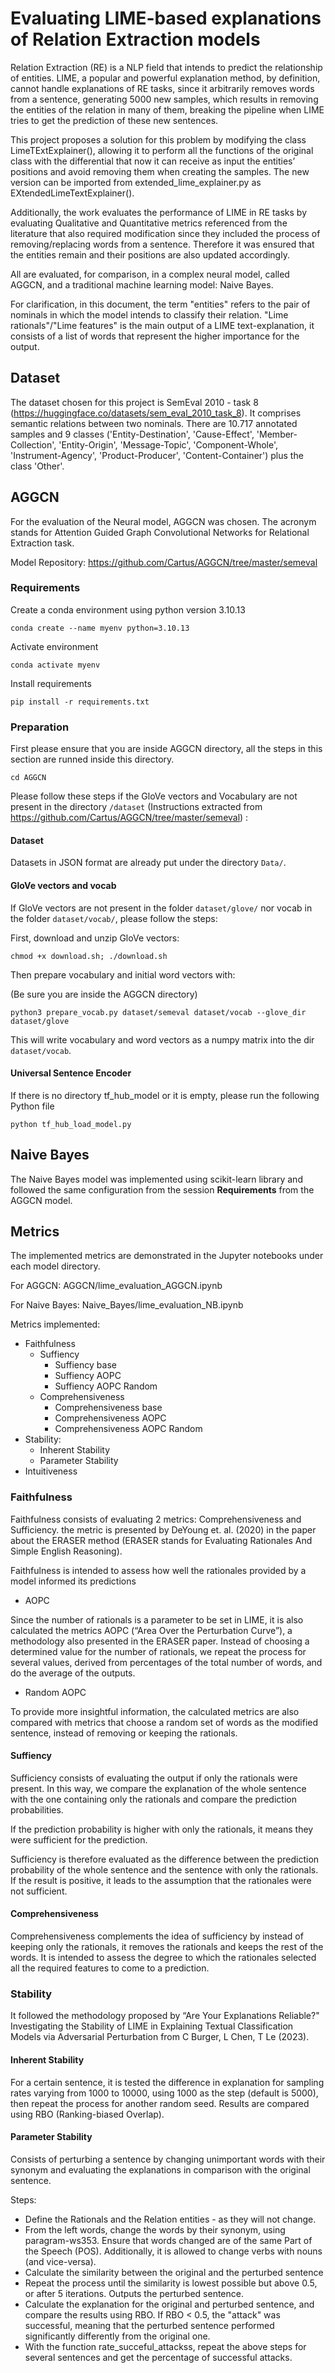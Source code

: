 # Evaluating LIME-based explanations of Relation Extraction models

Relation Extraction (RE) is a NLP field that intends to predict the relationship of entities. LIME, a popular and powerful explanation method, by definition, cannot handle explanations of RE tasks, since it arbitrarily removes words from a sentence, generating 5000 new samples, which results in removing the entities of the relation in many of them, breaking the pipeline when LIME tries to get the prediction of these new sentences. 

This project proposes a solution for this problem by modifying the class LimeTExtExplainer(), allowing it to perform all the functions of the original class with the differential that now it can receive as input the entities’ positions and avoid removing them when creating the samples. The new version can be imported from extended_lime_explainer.py as EXtendedLimeTextExplainer().

Additionally, the work evaluates the performance of LIME in RE tasks by evaluating Qualitative and Quantitative metrics referenced from the literature that also required modification since they included the process of removing/replacing words from a sentence. Therefore it was ensured that the entities remain and their positions are also updated accordingly. 

All are evaluated, for comparison, in a complex neural model, called AGGCN, and a traditional machine learning model: Naive Bayes.

For clarification, in this document, the term "entities" refers to the pair of nominals in which the model intends to classify their relation. "Lime rationals"/"Lime features" is the main output of a LIME text-explanation, it consists of a list of words that represent the higher importance for the output.

## Dataset

The dataset chosen for this project is SemEval 2010 - task 8 (https://huggingface.co/datasets/sem_eval_2010_task_8). It comprises semantic relations between two nominals. There are 10.717 annotated samples and 9 classes ('Entity-Destination', 'Cause-Effect', 'Member-Collection', 'Entity-Origin', 'Message-Topic', 'Component-Whole', 'Instrument-Agency', 'Product-Producer', 'Content-Container') plus the class 'Other'.



## AGGCN 

For the evaluation of the Neural model, AGGCN was chosen. The acronym stands for Attention Guided Graph Convolutional Networks for Relational Extraction task.

Model Repository: https://github.com/Cartus/AGGCN/tree/master/semeval 

### Requirements
Create a conda environment using python version 3.10.13

```
conda create --name myenv python=3.10.13
```

Activate environment

```
conda activate myenv
```

Install requirements

```
pip install -r requirements.txt
```

### Preparation 

First please ensure that you are inside AGGCN directory, all the steps in this section are runned inside this directory.

```
cd AGGCN
```

Please follow these steps if the  GloVe vectors and Vocabulary are not present in the directory `/dataset`  (Instructions extracted from https://github.com/Cartus/AGGCN/tree/master/semeval) :

#### Dataset
Datasets in JSON format are already put under the directory  `Data/`.

#### GloVe vectors and vocab
If GloVe vectors are not present in the folder `dataset/glove/` nor vocab in the folder `dataset/vocab/`, please follow the steps:

First, download and unzip GloVe vectors:

```
chmod +x download.sh; ./download.sh
```

Then prepare vocabulary and initial word vectors with:

(Be sure you are inside the AGGCN directory)

```
python3 prepare_vocab.py dataset/semeval dataset/vocab --glove_dir dataset/glove
```

This will write vocabulary and word vectors as a numpy matrix into the dir `dataset/vocab`.

#### Universal Sentence Encoder
If there is no directory tf_hub_model or it is empty, please run the following Python file



```
python tf_hub_load_model.py
```

## Naive Bayes

The Naive Bayes model was implemented using scikit-learn library and followed the same configuration from the session **Requirements** from the AGGCN model.

## Metrics

The implemented metrics are demonstrated in the Jupyter notebooks under each model directory. 

For AGGCN: AGGCN/lime_evaluation_AGGCN.ipynb

For Naive Bayes: Naive_Bayes/lime_evaluation_NB.ipynb

Metrics implemented: 
* Faithfulness
  * Suffiency
    * Suffiency base
    * Suffiency AOPC
    * Suffiency AOPC Random
  * Comprehensiveness
    * Comprehensiveness base
    * Comprehensiveness AOPC
    * Comprehensiveness AOPC Random
* Stability:
  * Inherent Stability
  * Parameter Stability
* Intuitiveness

### Faithfulness
Faithfulness consists of evaluating 2 metrics: Comprehensiveness and Sufficiency. 
the metric is presented by DeYoung et. al. (2020) in the paper about the ERASER method (ERASER stands for Evaluating Rationales And Simple English Reasoning). 

Faithfulness is intended to assess how well the rationales provided by a model informed its predictions

* AOPC

Since the number of rationals is a parameter to be set in LIME, it is also calculated the metrics AOPC (“Area Over the Perturbation Curve”), a methodology also presented in the ERASER paper. Instead of choosing a determined value for the number of rationals, we repeat the process for several values, derived from percentages of the total number of words, and do the average of the outputs. 

* Random AOPC

To provide more insightful information, the calculated metrics are also compared with metrics that choose a random set of words as the modified sentence, instead of removing or keeping the rationals. 

#### Suffiency

Sufficiency consists of evaluating the output if only the rationals were present. In this way, we compare the explanation of the whole sentence with the one containing only the rationals and compare the prediction probabilities.

If the prediction probability is higher with only the rationals, it means they were sufficient for the prediction.

Sufficiency is therefore evaluated as the difference between the prediction probability of the whole sentence and the sentence with only the rationals. If the result is positive, it leads to the assumption that the rationales were not sufficient.

#### Comprehensiveness

Comprehensiveness complements the idea of sufficiency by instead of keeping only the rationals, it removes the rationals and keeps the rest of the words. It is intended to assess the degree to which the rationales selected all the required features to come to a prediction. 

### Stability
It followed the methodology proposed by “Are Your Explanations Reliable?" Investigating the Stability of LIME in Explaining Textual Classification Models via Adversarial Perturbation from C Burger, L Chen, T Le (2023).
#### Inherent Stability

For a certain sentence, it is tested the difference in explanation for sampling rates varying from 1000 to 10000, using 1000 as the step (default is 5000), then repeat the process for another random seed. Results are compared using RBO (Ranking-biased Overlap).
#### Parameter Stability
Consists of perturbing a sentence by changing unimportant words with their synonym and evaluating the explanations in comparison with the original sentence.

Steps: 

* Define the Rationals and the Relation entities - as they will not change.
* From the left words, change the words by their synonym, using paragram-ws353. Ensure that words changed are of the same Part of the Speech (POS). Additionally, it is allowed to change verbs with nouns (and vice-versa). 
* Calculate the similarity between the original and the perturbed sentence 
* Repeat the process until the similarity is lowest possible but above 0.5, or after 5 iterations. Outputs the perturbed sentence.
* Calculate the explanation for the original and perturbed sentence, and compare the results using RBO. If RBO < 0.5, the "attack" was successful, meaning that the perturbed sentence performed significantly differently from the original one. 
* With the function rate_succeful_attackss, repeat the above steps for several sentences and get the percentage of successful attacks.





